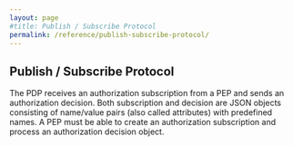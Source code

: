 ```yaml
---
layout: page
#title: Publish / Subscribe Protocol
permalink: /reference/publish-subscribe-protocol/
---
```


## Publish / Subscribe Protocol

The PDP receives an authorization subscription from a PEP and sends an authorization decision. Both subscription and decision are JSON objects consisting of name/value pairs (also called attributes) with predefined names. A PEP must be able to create an authorization subscription and process an authorization decision object.
